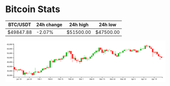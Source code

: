 # Bitcoin Stats

BTC/USDT|24h change|24h high|24h low|
|---|---|---|---|
|$49847.88|-2.07%|$51500.00|$47500.00|

<img src="./chart.svg">
